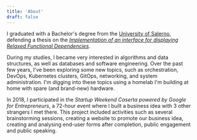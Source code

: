 ```yaml
---
title: 'About'
draft: false
---
```


I graduated with a Bachelor's degree from the [University of Salerno](https://www.unisa.it/), defending a thesis on the [_Implementation of an interface for displaying Relaxed Functional Dependencies_](https://github.com/imgios/bachelor-thesis).

During my studies, I became very interested in algorithms and data structures, as well as databases and software engineering. Over the past few years, I've been exploring some new topics, such as orchestration, DevOps, Kubernetes clusters, GitOps, networking, and system administration. I'm digging into these topics using a homelab I'm building at home with spare (and brand-new) hardware.

In 2018, I participated in the _Startup Weekend Caserta powered by Google for Entrepreneurs_, a 72-hour event where I built a business idea with 3 other strangers I met there. This project included activities such as several brainstorming sessions, creating a website to promote our business idea, creating and analysing end-user forms after completion, public engagement and public speaking.
